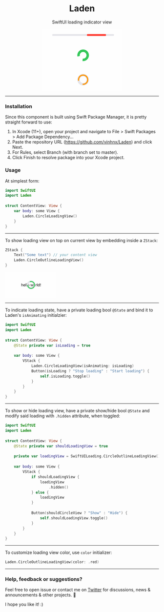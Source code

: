 <h1 align="center">Laden</h1>
<p align="center">SwiftUI loading indicator view</p>
<p align="center"><img src="./Resources/loading.gif"/></p>

---

### Installation

Since this component is built using Swift Package Manager, it is pretty straight forward to use:

1. In Xcode (11+), open your project and navigate to File > Swift Packages > Add Package Dependency...
2. Paste the repository URL (https://github.com/vinhnx/Laden) and click Next.
3. For Rules, select Branch (with branch set to master).
4. Click Finish to resolve package into your Xcode project.

### Usage

At simplest form:

```swift
import SwiftUI
import Laden

struct ContentView: View {
    var body: some View {
        Laden.CircleLoadingView()
    }
}
```

---

To show loading view on top on current view by embedding inside a `ZStack`:

```swift
ZStack {
    Text("Some text") // your content view
    Laden.CircleOutlineLoadingView()
}
```

![ZStack](./Resources/loading_zstack.gif "ZStack")

---

To indicate loading state, have a private loading bool `@State` and bind it to Laden's `isAnimating` initialzier:

```swift
import SwiftUI
import Laden

struct ContentView: View {
    @State private var isLoading = true

    var body: some View {
        VStack {
            Laden.CircleLoadingView(isAnimating: isLoading)
            Button(isLoading ? "Stop loading" : "Start loading") {
                self.isLoading.toggle()
            }
        }
    }
}
```

---

To show or hide loading view, have a private show/hide bool `@State` and modify said loading with `.hidden` attribute, when toggled:

```swift
import SwiftUI
import Laden

struct ContentView: View {
    @State private var shouldLoadingView = true

    private var loadingView = SwiftUILoading.CircleOutlineLoadingView()

    var body: some View {
        VStack {
            if shouldLoadingView {
                loadingView
                    .hidden()
            } else {
                loadingView
            }

            Button(shouldCircleView ? "Show" : "Hide") {
                self.shouldLoadingView.toggle()
            }
        }
    }
}
```

---

To customize loading view color, use `color` initializer:

```swift
Laden.CircleOutlineLoadingView(color: .red)
```

---

### Help, feedback or suggestions?

Feel free to open issue or contact me on [Twitter](https://twitter.com/@vinhnx) for discussions, news & announcements & other projects. 🚀

I hope you like it! :)

